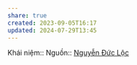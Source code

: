 ```yaml
---
share: true
created: 2023-09-05T16:17
updated: 2024-07-29T13:45
---
```

Khái niệm:: 
Nguồn:: [Nguyễn Đức Lộc](../../%CE%9E%20Ngu%E1%BB%93n/Nguy%E1%BB%85n%20%C4%90%E1%BB%A9c%20L%E1%BB%99c.md)
